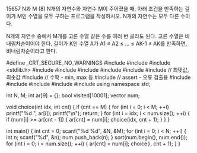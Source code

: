 15657 N과 M (8)
N개의 자연수와 자연수 M이 주어졌을 때, 아래 조건을 만족하는 길이가 M인 수열을 모두 구하는 프로그램을 작성하시오. N개의 자연수는 모두 다른 수이다.

N개의 자연수 중에서 M개를 고른 수열
같은 수를 여러 번 골라도 된다.
고른 수열은 비내림차순이어야 한다.
길이가 K인 수열 A가 A1 ≤ A2 ≤ ... ≤ AK-1 ≤ AK를 만족하면, 비내림차순이라고 한다.



#define _CRT_SECURE_NO_WARNINGS
#include <numeric>
#include <cstdio>
#include <stdlib.h>
#include <iostream>
#include <cstring>
#include <string>
#include <algorithm>
#include <vector>
#include <climits>   // 최댓값, 최솟값
#include <cmath>   // 수학 - min, max 등
#include <cassert>   // assert - 오류 검출용
#include <queue>
#include <stack>
#include <deque>
#include <map>
#include <set>
using namespace std;

int N, M;
int ar[9] = {};
bool visited[10001];
vector<int> num;

void choice(int idx, int cnt) {
	if (cnt == M) {
		for (int i = 0; i < M; ++i)
			printf("%d ", ar[i]);
		printf("\n");
		return;
	}
	for (int i = idx; i < num.size(); ++i) {
		if (num[i] >= ar[cnt - 1]) {
			ar[cnt] = num[i];
			choice(idx, cnt + 1);
		}
	}
}

int main() {
	int cnt = 0;
	scanf("%d %d", &N, &M);
	for (int i = 0; i < N; ++i) {
		int n;
		scanf("%d", &n);
		num.push_back(n);
	}
	sort(num.begin(), num.end());
	for (int i = 0; i < num.size(); ++i) {
		ar[cnt] = num[i];
		choice(i, cnt + 1);
	}
}
